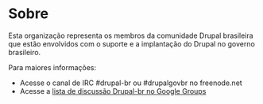 Sobre
=====

Esta organização representa os membros da comunidade Drupal brasileira que estão envolvidos com o suporte e a implantação do Drupal no governo brasileiro.

Para maiores informações:

- Acesse o canal de IRC #drupal-br ou #drupalgovbr no freenode.net
- Acesse a [lista de discussão Drupal-br no Google Groups](https://groups.google.com/d/forum/drupal-br)
